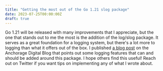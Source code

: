 ```yaml
---
title: "Getting the most out of the Go 1.21 slog package"
date: 2023-07-25T00:00:00Z
draft: true
---
```


Go 1.21 will be released with many improvements that I appreciate, but the one that stands out to me the most is the addition of the log/slog package. It serves as a great foundation for a logging system, but there's a lot more to logging than what it offers out of the box. I published [a blog post](https://medium.com/anchorage/three-logging-features-to-improve-your-slog-f72300a7fb66) on the Anchorage Digital Blog that points out some logging features that can and should be added around this package. I hope others find this useful! Reach out on Twitter if you want tips on implementing any of what I wrote about.